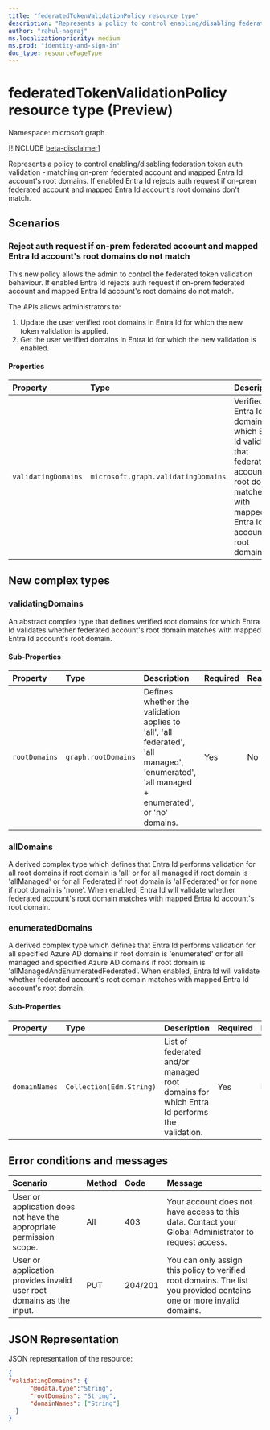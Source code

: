 ```yaml
---
title: "federatedTokenValidationPolicy resource type"
description: "Represents a policy to control enabling/disabling federation token auth validation - matching on-prem federated account and mapped Entra Id account's root domains."
author: "rahul-nagraj"
ms.localizationpriority: medium
ms.prod: "identity-and-sign-in"
doc_type: resourcePageType
---
```


# federatedTokenValidationPolicy resource type (Preview)

Namespace: microsoft.graph

[!INCLUDE [beta-disclaimer](../../includes/beta-disclaimer.md)]

Represents a policy to control enabling/disabling federation token auth validation - matching on-prem federated account and mapped Entra Id account's root domains. If enabled Entra Id rejects auth request if on-prem federated account and mapped Entra Id account's root domains don't match.

## Scenarios

### Reject auth request if on-prem federated account and mapped Entra Id account's root domains do not match

This new policy allows the admin to control the federated token validation behaviour. If enabled Entra Id rejects auth request if on-prem federated account and mapped Entra Id account's root domains do not match.

The APIs allows administrators to:

1. Update the user verified root domains in Entra Id for which the new token validation is applied.
2. Get the user verified domains in Entra Id for which the new validation is enabled.

#### Properties

| Property | Type | Description | Key | Required | ReadOnly |
| :-- | :-- | :-- | :-- | :-- | :-- |
| `validatingDomains` | `microsoft.graph.validatingDomains` | Verified Entra Id domains for which Entra Id validates that federated account's root domain matches with mapped Entra Id account's root domain. | Yes | Yes | No |

## New complex types

### validatingDomains

An abstract complex type that defines verified root domains for which Entra Id validates whether federated account's root domain matches with mapped Entra Id account's root domain.

#### Sub-Properties

| Property | Type | Description | Required | ReadOnly |
| :-- | :-- | :-- | :-- | :-- |
| `rootDomains` | `graph.rootDomains` | Defines whether the validation applies to 'all', 'all federated', 'all managed', 'enumerated', 'all managed + enumerated', or 'no' domains. | Yes | No |

### allDomains

A derived complex type which defines that Entra Id performs validation for all root domains if root domain is 'all' or for all managed if root domain is 'allManaged' or for all Federated if root domain is 'allFederated' or for none if root domain is 'none'.
When enabled, Entra Id will validate whether federated account's root domain matches with mapped Entra Id account's root domain.

### enumeratedDomains

A derived complex type which defines that Entra Id performs validation for all specified Azure AD domains if root domain is 'enumerated' or for all managed and specified Azure AD domains if root domain is 'allManagedAndEnumeratedFederated'.
When enabled, Entra Id will validate whether federated account's root domain matches with mapped Entra Id account's root domain.

#### Sub-Properties

| Property | Type | Description | Required | ReadOnly |
| :-- | :-- | :-- | :-- | :-- |
| `domainNames` | `Collection(Edm.String)` | List of federated and/or managed root domains for which Entra Id performs the validation. | Yes | No |

## Error conditions and messages

| Scenario | Method | Code | Message |
| :-- | :-- | :-- | :-- |
| User or application does not have the appropriate permission scope.  | All | 403 | Your account does not have access to this data. Contact your Global Administrator to request access.           |
| User or application provides invalid user root domains as the input. | PUT | 204/201 | You can only assign this policy to verified root domains. The list you provided contains one or more invalid domains. |

## JSON Representation

JSON representation of the resource:

```json
{
"validatingDomains": {
      "@odata.type":"String",
      "rootDomains": "String",
      "domainNames": ["String"]
  }
}
```

